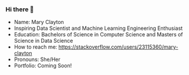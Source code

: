 ### Hi there 👋


- Name: Mary Clayton
- Inspiring Data Scientist and Machine Learning Engineering Enthusiast
- Education: Bachelors of Science in Computer Science and Masters of Science in Data Science
- How to reach me: https://stackoverflow.com/users/23115360/mary-clayton
- Pronouns: She/Her
- Portfolio: Coming Soon!
